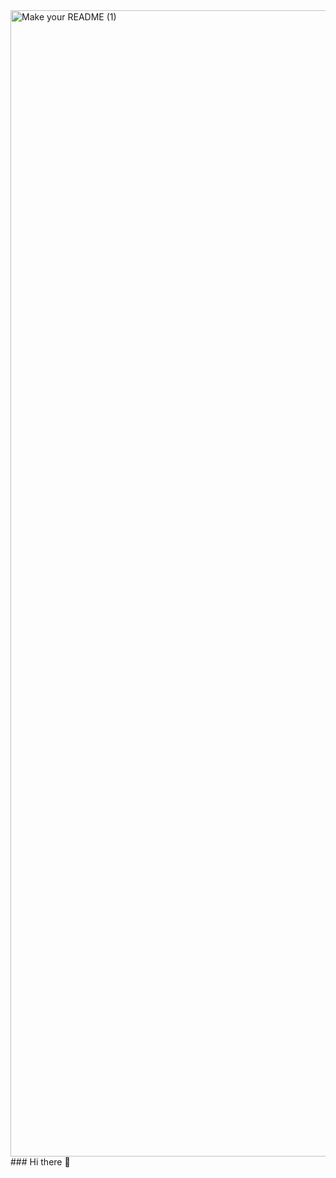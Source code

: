 <img width="1834" alt="Make your README (1)" src="https://github.com/Sarvesh223/Sarvesh223/assets/92908500/a6768455-cfcf-44c9-a31d-521a1ba113ac">
### Hi there 👋

<!--
**Sarvesh223/Sarvesh223** is a ✨ _special_ ✨ repository because its `README.md` (this file) appears on your GitHub profile.

Here are some ideas to get you started:!


- 🔭 I’m currently working on ...
- 🌱 I’m currently learning ...
- 👯 I’m looking to collaborate on ...
- 🤔 I’m looking for help with ...
- 💬 Ask me about ...
- 📫 How to reach me: ...
- 😄 Pronouns: ...
- ⚡ Fun fact: ...
-->
